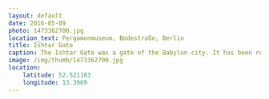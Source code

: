 ```yaml
---
layout: default
date: 2016-05-09
photo: 1473362700.jpg
location_text: Pergamonmuseum, Bodestraße, Berlin
title: Ishtar Gate
caption: The Ishtar Gate was a gate of the Babylon city. It has been restaured and is now located in the Pergamon musuem in Berlin. You don't walk everyday through a gate that is 2500 years old!
image: /img/thumb/1473362700.jpg
location:
    latitude: 52.521183
    longitude: 13.3969
---
```

